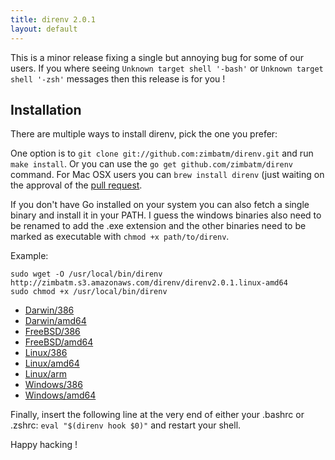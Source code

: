 ```yaml
---
title: direnv 2.0.1
layout: default
---
```


This is a minor release fixing a single but annoying bug for some of our
users. If you where seeing `Unknown target shell '-bash'` or
`Unknown target shell '-zsh'` messages then this release is for you !

Installation
------------

There are multiple ways to install direnv, pick the one you prefer:

One option is to `git clone git://github.com:zimbatm/direnv.git`
and run `make install`. Or you can use the `go get github.com/zimbatm/direnv`
command. For Mac OSX users you can `brew install direnv` (just waiting on the
approval of the [pull request](https://github.com/mxcl/homebrew/pull/20540).

If you don't have Go installed on your system you can also fetch a single
binary and install it in your PATH. I guess the windows binaries also need to
be renamed to add the .exe extension and the other binaries need to be marked
as executable with `chmod +x path/to/direnv`.

Example:

    sudo wget -O /usr/local/bin/direnv http://zimbatm.s3.amazonaws.com/direnv/direnv2.0.1.linux-amd64
    sudo chmod +x /usr/local/bin/direnv

* [Darwin/386](http://zimbatm.s3.amazonaws.com/direnv/direnv2.0.1.darwin-386)
* [Darwin/amd64](http://zimbatm.s3.amazonaws.com/direnv/direnv2.0.1.darwin-amd64)
* [FreeBSD/386](http://zimbatm.s3.amazonaws.com/direnv/direnv2.0.1.freebsd-386)
* [FreeBSD/amd64](http://zimbatm.s3.amazonaws.com/direnv/direnv2.0.1.freebsd-amd64)
* [Linux/386](http://zimbatm.s3.amazonaws.com/direnv/direnv2.0.1.linux-386)
* [Linux/amd64](http://zimbatm.s3.amazonaws.com/direnv/direnv2.0.1.linux-amd64)
* [Linux/arm](http://zimbatm.s3.amazonaws.com/direnv/direnv2.0.1.linux-arm)
* [Windows/386](http://zimbatm.s3.amazonaws.com/direnv/direnv2.0.1.windows-386)
* [Windows/amd64](http://zimbatm.s3.amazonaws.com/direnv/direnv2.0.1.windows-amd64)

Finally, insert the following line at the very end of either your .bashrc or
.zshrc: `eval "$(direnv hook $0)"` and restart your shell.

Happy hacking !
